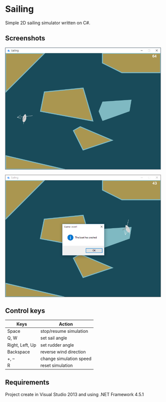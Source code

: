 # Sailing

Simple 2D sailing simulator written on C#.

## Screenshots

![alt text](./Screenshots/normal.png "normal")

![alt text](./Screenshots/crash.png "crash")

## Control keys

| Keys            | Action                  |
| --------------- | ----------------------- |
| Space           | stop/resume simulation  |
| Q, W            | set sail angle          |
| Right, Left, Up | set rudder angle        |
| Backspace       | reverse wind direction  |
| +, –            | change simulation speed |
| R               | reset simulation        |

## Requirements

Project create in Visual Studio 2013 and using .NET Framework 4.5.1